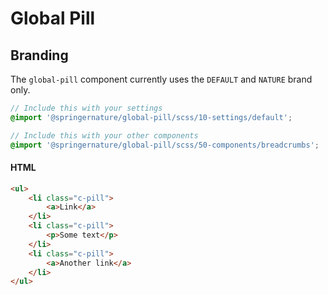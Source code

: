 # Global Pill

## Branding

The `global-pill` component currently uses the `DEFAULT` and `NATURE` brand only.

```scss
// Include this with your settings
@import '@springernature/global-pill/scss/10-settings/default';

// Include this with your other components
@import '@springernature/global-pill/scss/50-components/breadcrumbs';
```

#### HTML

```html
<ul>
    <li class="c-pill">
        <a>Link</a>
    </li>
    <li class="c-pill">
        <p>Some text</p>
    </li>
    <li class="c-pill">
        <a>Another link</a>
    </li>
</ul>
```
